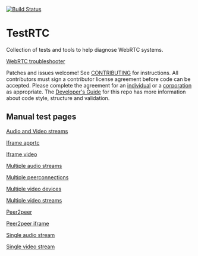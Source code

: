 [![Build Status](https://travis-ci.org/webrtc/testrtc.svg?branch=master)](https://travis-ci.org/webrtc/testrtc)
# TestRTC #

Collection of tests and tools to help diagnose WebRTC systems.

[WebRTC troubleshooter](https://test.webrtc.org/)

Patches and issues welcome! See [CONTRIBUTING](https://github.com/GoogleChrome/webrtc/blob/master/CONTRIBUTING.md) for instructions. All contributors must sign a contributor license agreement before code can be accepted. Please complete the agreement for an [individual](https://developers.google.com/open-source/cla/individual) or a [corporation](https://developers.google.com/open-source/cla/corporate) as appropriate. The [Developer's Guide](https://bit.ly/webrtcdevguide) for this repo has more information about code style, structure and validation.

## Manual test pages ##

[Audio and Video streams](https://test.webrtc.org/manual/audio-and-video/)

[Iframe apprtc](https://test.webrtc.org/manual/iframe-apprtc/)

[Iframe video](https://test.webrtc.org/manual/iframe-video/)

[Multiple audio streams](https://test.webrtc.org/manual/multiple-audio/)

[Multiple peerconnections](https://test.webrtc.org/manual/multiple-peerconnections/)

[Multiple video devices](https://test.webrtc.org/manual/multiple-video-devices/)

[Multiple video streams](https://test.webrtc.org/manual/multiple-video/)

[Peer2peer](https://test.webrtc.org/manual/peer2peer/)

[Peer2peer iframe](https://test.webrtc.org/manual/peer2peer-iframe/)

[Single audio stream](https://test.webrtc.org/manual/single-audio/)

[Single video stream](https://test.webrtc.org/manual/single-video/)

